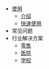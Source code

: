 * [使用](README)
  * [介绍](start/overview)
  * [快速使用](start/quick)
* 常见问题
* 行业解决方案
  * [零售](sln/retail)
  * [医院](sln/hospital)
  * [学校](sln/school)
